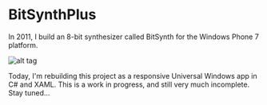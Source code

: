 # BitSynthPlus
In 2011, I build an 8-bit synthesizer called BitSynth for the Windows Phone 7 platform.

![alt tag](https://raw.githubusercontent.com/stenobot/BitSynthPlus/master/bitsynth.png)

Today, I'm rebuilding this project as a responsive Universal Windows app in C# and XAML. This is a work in progress, and still very much incomplete. Stay tuned...
